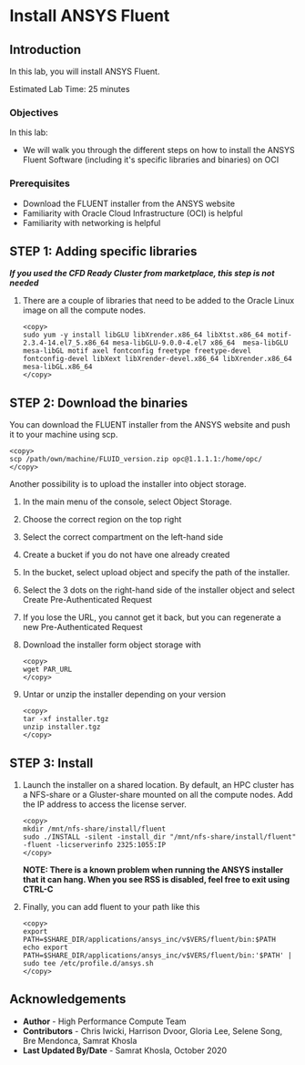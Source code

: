 # Install ANSYS Fluent

## Introduction

In this lab, you will install ANSYS Fluent.

Estimated Lab Time: 25 minutes

### Objectives

In this lab:
* We will walk you through the different steps on how to install the ANSYS Fluent Software (including it's specific libraries and binaries) on OCI

### Prerequisites

* Download the FLUENT installer from the ANSYS website
* Familiarity with Oracle Cloud Infrastructure (OCI) is helpful
* Familiarity with networking is helpful

## **STEP 1**: Adding specific libraries

***If you used the CFD Ready Cluster from marketplace, this step is not needed***

1. There are a couple of libraries that need to be added to the Oracle Linux image on all the compute nodes.

    ```
    <copy>
    sudo yum -y install libGLU libXrender.x86_64 libXtst.x86_64 motif-2.3.4-14.el7_5.x86_64 mesa-libGLU-9.0.0-4.el7 x86_64  mesa-libGLU mesa-libGL motif axel fontconfig freetype freetype-devel fontconfig-devel libXext libXrender-devel.x86_64 libXrender.x86_64 mesa-libGL.x86_64
    </copy>
    ```

## **STEP 2**: Download the binaries

You can download the FLUENT installer from the ANSYS website and push it to your machine using scp.

```
<copy>
scp /path/own/machine/FLUID_version.zip opc@1.1.1.1:/home/opc/
</copy>    
```

Another possibility is to upload the installer into object storage.

1. In the main menu of the console, select Object Storage.
2. Choose the correct region on the top right
3. Select the correct compartment on the left-hand side
4. Create a bucket if you do not have one already created
5. In the bucket, select upload object and specify the path of the installer.
6. Select the 3 dots on the right-hand side of the installer object and select Create Pre-Authenticated Request
7. If you lose the URL, you cannot get it back, but you can regenerate a new Pre-Authenticated Request
8. Download the installer form object storage with

    ```
    <copy>
    wget PAR_URL
    </copy>
    ```

9. Untar or unzip the installer depending on your version

    ```
    <copy>
    tar -xf installer.tgz
    unzip installer.tgz
    </copy>
    ```
## **STEP 3**: Install

1. Launch the installer on a shared location. By default, an HPC cluster has a NFS-share or a Gluster-share mounted on all the compute nodes. Add the IP address to access the license server.

    ```
    <copy>
    mkdir /mnt/nfs-share/install/fluent
    sudo ./INSTALL -silent -install_dir "/mnt/nfs-share/install/fluent" -fluent -licserverinfo 2325:1055:IP
    </copy>    
    ```

    **NOTE: There is a known problem when running the ANSYS installer that it can hang. When you see RSS is disabled, feel free to exit using CTRL-C**

2. Finally, you can add fluent to your path like this

    ```
    <copy> 
    export PATH=$SHARE_DIR/applications/ansys_inc/v$VERS/fluent/bin:$PATH
    echo export PATH=$SHARE_DIR/applications/ansys_inc/v$VERS/fluent/bin:'$PATH' | sudo tee /etc/profile.d/ansys.sh
    </copy> 
    ```


## Acknowledgements
* **Author** - High Performance Compute Team
* **Contributors** -  Chris Iwicki, Harrison Dvoor, Gloria Lee, Selene Song, Bre Mendonca, Samrat Khosla
* **Last Updated By/Date** - Samrat Khosla, October 2020

